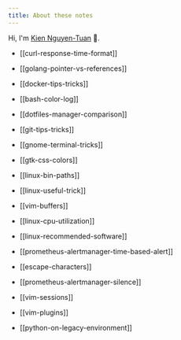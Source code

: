```yaml
---
title: About these notes
---
```


Hi, I'm [Kien Nguyen-Tuan](https://github.com/ntk148v/) 👋.

- [[curl-response-time-format]]

- [[golang-pointer-vs-references]]

- [[docker-tips-tricks]]

- [[bash-color-log]]

- [[dotfiles-manager-comparison]]

- [[git-tips-tricks]]

- [[gnome-terminal-tricks]]

- [[gtk-css-colors]]

- [[linux-bin-paths]]

- [[linux-useful-trick]]

- [[vim-buffers]]

- [[linux-cpu-utilization]]

- [[linux-recommended-software]]

- [[prometheus-alertmanager-time-based-alert]]

- [[escape-characters]]

- [[prometheus-alertmanager-silence]]

- [[vim-sessions]]

- [[vim-plugins]]

- [[python-on-legacy-environment]]
